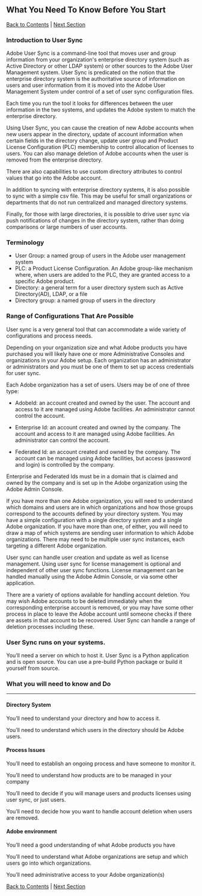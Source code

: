 ## What You Need To Know Before You Start

[Back to Contents](setup_config_files.md) |  [Next Section](layout_orgs.md)

### Introduction to User Sync

Adobe User Sync is a command-line tool that moves user and group information from your organization's  enterprise directory system (such as Active Directory or other LDAP system) or other sources to the Adobe User Management system.  User Sync is predicated on the notion that the enterprise directory system is the authoritative source of information on users and user information from it is moved into the Adobe User Management System under control of a set of user sync configuration files.

Each time you run the tool it looks for differences between the user information in the two systems, and updates the Adobe system to match the enterprise directory.

Using User Sync, you can cause the creation of new Adobe accounts when new users appear in the directory, update of account information when certain fields in the directory change, update user group and Product License Configuration (PLC) membership to control allocation of licenses to users.  You can also manage deletion of Adobe accounts when the user is removed from the enterprise directory.

There are also capabilities to use custom directory attributes to control values that go into the Adobe account.

In addition to syncing with enterprise directory systems, it is also possible to sync with a simple csv file.  This may be useful for small organizations or departments that do not run centralized and managed directory systems.

Finally, for those with large directories, it is possible to drive user sync via push notifications of changes in the directory system, rather than doing comparisons or large numbers of user accounts.

### Terminology

- User Group: a named group of users in the Adobe user management system
- PLC: a Product License Configuration.  An Adobe group-like mechanism where, when users are added to the PLC, they are granted access to a specific Adobe product.
- Directory: a general term for a user directory system such as Active Directory(AD), LDAP, or a file
- Directory group: a named group of users in the directory

 

### Range of Configurations That Are Possible

User sync is a very general tool that can accommodate a wide variety of configurations and process needs.

Depending on your organization size and what Adobe products you have purchased you will likely have one or more Administrative Consoles and organizations in your Adobe setup.  Each organization has an administrator or administrators and you must be one of them to set up access credentials for user sync.

Each Adobe organization has a set of users.  Users may be of one of three type:

- AdobeId: an account created and owned by the user.  The account and access to it are managed using Adobe facilities.  An administrator cannot control the account.

- Enterprise Id: an account created and owned by the company.  The account and access to it are managed using Adobe facilities.  An administrator can control the account.

- Federated Id: an account created and owned by the company.  The account can be managed using Adobe facilities, but access (password and login) is controlled by the company.

Enterprise and Federated Ids must be in a domain that is claimed and owned by the company and is set up in the Adobe organization using the Adobe Admin Console.

If you have more than one Adobe organization, you will need to understand which domains and users are in which organizations and how those groups correspond to the accounts defined by your directory system.  You may have a simple configuration with a single directory system and a single Adobe organization.  If you have more than one, of either, you will need to draw a map of which systems are sending user information to which Adobe organizations.  There may need to be multiple user sync instances, each targeting a different Adobe organization.

User sync can handle user creation and update as well as license management.  Using user sync for license management is optional and independent of other user sync functions.  License management can be handled manually using the Adobe Admin Console, or via some other application.

There are a variety of options available for handling account deletion.  You may wish Adobe accounts to be deleted immediately when the corresponding enterprise account is removed, or you may have some other process in place to leave the Adobe account until someone checks if there are assets in that account to be recovered.  User Sync can handle a range of deletion processes including these.


### User Sync runs on your systems.  
You’ll need a server on which to host it.  User Sync is a Python application and is open source.  You can use a pre-build Python package or build it yourself from source.

### What you will need to know and Do

----------

#### Directory System
You’ll need to understand your directory and how to access it.

You’ll need to understand which users in the directory should be Adobe users.

#### Process Issues
You’ll need to establish an ongoing process and have someone to monitor it.

You’ll need to understand how products are to be managed in your company

You’ll need to decide if you will manage users and products licenses using user sync, or just users.

You’ll need to decide how you want to handle account deletion when users are removed.

#### Adobe environment
You’ll need a good understanding of what Adobe products you have

You’ll need to understand what Adobe organizations are setup and which users go into which organizations.

You’ll need administrative access to your Adobe organization(s)

[Back to Contents](Contents.md) |  [Next Section](layout_orgs.md)
